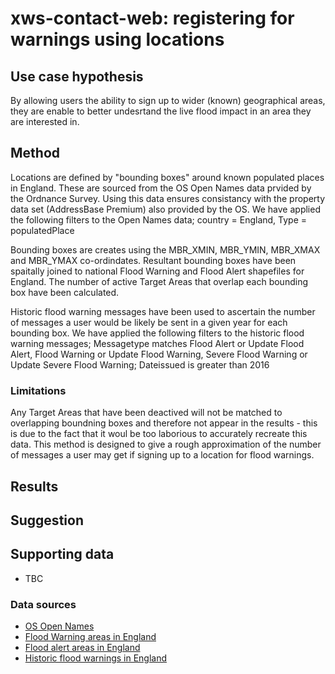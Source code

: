 # xws-contact-web: registering for warnings using locations

## Use case hypothesis

By allowing users the ability to sign up to wider (known) geographical areas, they are enable to better undesrtand the live flood impact in an area they are interested in.

## Method

Locations are defined by "bounding boxes" around known populated places in England. These are sourced from the OS Open Names data prvided by the Ordnance Survey. Using this data ensures consistancy with the property data set (AddressBase Premium) also provided by the OS. We have applied the following filters to the Open Names data; country = England, Type = populatedPlace

Bounding boxes are creates using the MBR_XMIN, MBR_YMIN, MBR_XMAX and MBR_YMAX co-ordindates. Resultant bounding boxes have been spaitally joined to national Flood Warning and Flood Alert shapefiles for England. The number of active Target Areas that overlap each bounding box have been calculated. 

Historic flood warning messages have been used to ascertain the number of messages a user would be likely be sent in a given year for each bounding box. We have applied the following filters to the historic flood warning messages; Messagetype matches Flood Alert or Update Flood Alert, Flood Warning or Update Flood Warning, Severe Flood Warning or Update Severe Flood Warning; Dateissued is greater than 2016

### Limitations

Any Target Areas that have been deactived will not be matched to overlapping boundning boxes and therefore not appear in the results - this is due to the fact that it woul be too laborious to accurately recreate this data. This method is designed to give a rough approximation of the number of messages a user may get if signing up to a location for flood warnings.

## Results



## Suggestion

## Supporting data
* TBC

### Data sources

* [OS Open Names](https://www.ordnancesurvey.co.uk/business-government/products/open-map-names)
* [Flood Warning areas in England](https://data.gov.uk/dataset/0d901c4a-6e1a-4f9a-9408-73e0c1f49dd3/flood-warning-areas)
* [Flood alert areas in England](https://data.gov.uk/dataset/7749e0a6-08fb-4ad8-8232-4e41da74a248/flood-alert-areas)
* [Historic flood warnings in England](https://data.gov.uk/dataset/d4fb2591-f4dd-4e7f-9aaf-49af94437b36/historic-flood-warnings)
